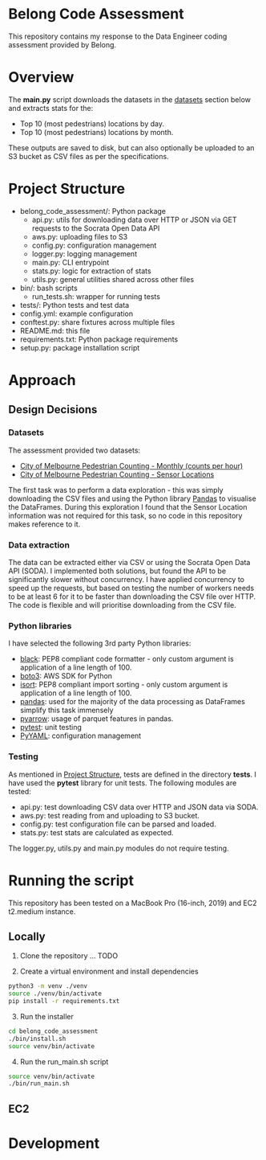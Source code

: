 # Belong Code Assessment
This repository contains my response to the Data Engineer coding assessment provided by Belong.

# Overview
The **main.py** script downloads the datasets in the [datasets](#datasets) section below and extracts stats for the:
* Top 10 (most pedestrians) locations by day.
* Top 10 (most pedestrians) locations by month.

These outputs are saved to disk, but can also optionally be uploaded to an S3 bucket as CSV files as per the specifications.

# Project Structure
* belong_code_assessment/: Python package
    * api.py: utils for downloading data over HTTP or JSON via GET requests to the Socrata Open Data API
    * aws.py: uploading files to S3
    * config.py: configuration management
    * logger.py: logging management
    * main.py: CLI entrypoint
    * stats.py: logic for extraction of stats
    * utils.py: general utilities shared across other files
* bin/: bash scripts
    * run_tests.sh: wrapper for running tests
* tests/: Python tests and test data
* config.yml: example configuration
* conftest.py: share fixtures across multiple files
* README.md: this file
* requirements.txt: Python package requirements
* setup.py: package installation script

# Approach
## Design Decisions
### Datasets
The assessment provided two datasets:
* [City of Melbourne Pedestrian Counting - Monthly (counts per hour)](https://data.melbourne.vic.gov.au/Transport/Pedestrian-Counting-System-2009-to-Present-counts-/b2ak-trbp)
* [City of Melbourne Pedestrian Counting - Sensor Locations](https://data.melbourne.vic.gov.au/Transport/Pedestrian-Counting-System-Sensor-Locations/h57g-5234)

The first task was to perform a data exploration - this was simply downloading the CSV files and using the Python library [Pandas](https://pandas.pydata.org/) to visualise the DataFrames. During this exploration I found that the Sensor Location information was not required for this task, so no code in this repository makes reference to it.

### Data extraction
The data can be extracted either via CSV or using the Socrata Open Data API (SODA). I implemented both solutions, but found the API to be significantly slower without concurrency. I have applied concurrency to speed up the requests, but based on testing the number of workers needs to be at least 6 for it to be faster than downloading the CSV file over HTTP. The code is flexible and will prioritise downloading from the CSV file.

### Python libraries
I have selected the following 3rd party Python libraries:
* [black](https://pypi.org/project/black/): PEP8 compliant code formatter - only custom argument is application of a line length of 100.
* [boto3](https://boto3.amazonaws.com/v1/documentation/api/latest/index.html): AWS SDK for Python
* [isort](https://isort.readthedocs.io/en/latest/): PEP8 compliant import sorting - only custom argument is application of a line length of 100.
* [pandas](https://pandas.pydata.org/): used for the majority of the data processing as DataFrames simplify this task immensely
* [pyarrow](https://pypi.org/project/pyarrow/): usage of parquet features in pandas.
* [pytest](https://docs.pytest.org/en/6.2.x/getting-started.html): unit testing
* [PyYAML](https://pypi.org/project/PyYAML/): configuration management

### Testing
As mentioned in [Project Structure](#Project-Structure), tests are defined in the directory **tests**. I have used the **pytest** library for unit tests. The following modules are tested:
* api.py: test downloading CSV data over HTTP and JSON data via SODA.
* aws.py: test reading from and uploading to S3 bucket. 
* config.py: test configuration file can be parsed and loaded.
* stats.py: test stats are calculated as expected.

The logger.py, utils.py and main.py modules do not require testing.

# Running the script
This repository has been tested on a MacBook Pro (16-inch, 2019) and EC2 t2.medium instance.
## Locally
1. Clone the repository
... TODO

2. Create a virtual environment and install dependencies
```bash
python3 -m venv ./venv
source ./venv/bin/activate
pip install -r requirements.txt
```

3. Run the installer
```bash
cd belong_code_assessment
./bin/install.sh
source venv/bin/activate
```

4. Run the run_main.sh script
```bash
source venv/bin/activate
./bin/run_main.sh
```

## EC2

# Development
